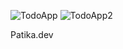 ![TodoApp](https://i.hizliresim.com/2jj772s.png)
![TodoApp2](https://i.hizliresim.com/6sa71bl.png)

Patika.dev
